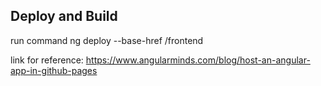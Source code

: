 ## Deploy and Build

run command ng deploy --base-href /frontend

link for reference: https://www.angularminds.com/blog/host-an-angular-app-in-github-pages
